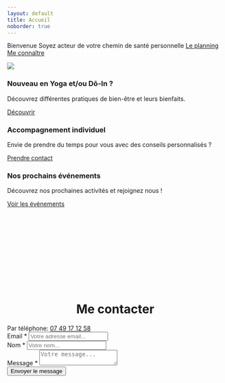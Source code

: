 ```yaml
---
layout: default
title: Accueil
noborder: true
---
```


<div class="intro">
  <p class="citation">
    <span class="over">
      <span class="welcome">
        Bienvenue
      </span>
      <span class="line1">
        <!-- Faire son chemin de santé personnelle -->
        Soyez acteur de votre chemin de santé personnelle
        <!-- L'art d'être bien soi-même -->
      </span>
      <span class="actions">
        <a href="/cours#le-planning">
          <span>
            Le planning
          </span>
        </a>
        <a href="/ma_philosophie">
          <span>
            Me connaître
          </span>
        </a>
      </span>
    </span>
  </p>

  <img class="home" src="/assets/images/IMG_20200524_154816.jpg" />
</div>

<div class="boxes">
  <span class="boxe">
    <h3>
      Nouveau en Yoga et/ou Dō-In ?
    </h3>
    <p>
      Découvrez différentes pratiques de bien-être et leurs bienfaits.
    </p>
    <a href="#" title="Découvrir" class="button">Découvrir</a>
  </span>
  <span class="boxe">
    <h3>
      Accompagnement individuel
    </h3>
    <p>
      Envie de prendre du temps pour vous avec des conseils personnalisés ?
    </p>
    <a href="/#contact" title="Prendre contact" class="btn btn-style-2">Prendre contact</a>
  </span>
  <span class="boxe">
    <h3>
      Nos prochains événements
    </h3>
    <p>
      Découvrez nos prochaines activités et rejoignez nous !
    </p>
    <a href="#" title="Voir les événements" class="btn btn-style-2">Voir les événements</a>
  </span>
</div>

<div class="contact-div">
  <h1 style="text-align: center; margin-top: 120px; padding-top: 100px;" id="contact">Me contacter</h1>
  <div class="telephone">
    Par téléphone: <a href="tel:+33749171258">07 49 17 12 58</a>
  </div>
  <div class="contact-form">
    <form action="{{site.contact_action}}" method="POST">
      <div class="item">
        <label>
          Email *
        </label>
        <input type="email" name="_replyto" placeholder="Votre adresse email...">
      </div>
      <div class="item">
        <label>
          Nom *
        </label>
        <input type="text" name="name" placeholder="Votre nom...">
      </div>
      <div class="item">
        <label>
          Message *
        </label>
        <textarea name="message" placeholder="Votre message..."></textarea>
      </div>
      <div class="actions">
        <input type="submit" value="Envoyer le message" class="button">
      </div>
    </form>
  </div>
</div>
